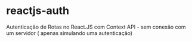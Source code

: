 # reactjs-auth
Autenticação de Rotas no React.JS com Context API - sem conexão com um servidor ( apenas simulando uma autenticação)
